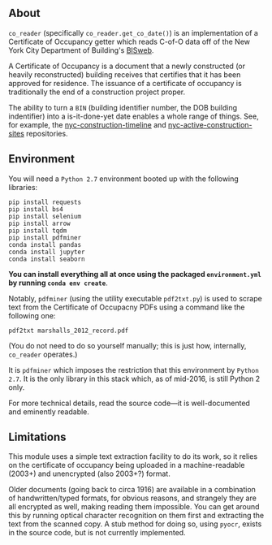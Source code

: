 ## About

`co_reader` (specifically `co_reader.get_co_date()`) is an implementation of a Certificate of Occupancy getter
which reads C-of-O data off of the New York City Department of Building's [BISweb](http://a810-bisweb.nyc.gov/bisweb/).

A Certificate of Occupancy is a document that a newly constructed (or heavily reconstructed) building receives that
certifies that it has been approved for residence. The issuance of a certificate of occupancy is traditionally the
end of a construction project proper.

The ability to turn a `BIN` (building identifier number, the DOB building indentifier) into a is-it-done-yet date
enables a whole range of things. See, for example, the [nyc-construction-timeline](https://github.com/ResidentMario/nyc-construction-timeline)
and [nyc-active-construction-sites](https://github.com/ResidentMario/nyc-active-construction-sites) repositories.

## Environment

You will need a `Python 2.7` environment booted up with the following libraries:

    pip install requests
    pip install bs4
    pip install selenium
    pip install arrow
    pip install tqdm
    pip install pdfminer
    conda install pandas
    conda install jupyter
    conda install seaborn

**You can install everything all at once using the packaged `environment.yml` by running `conda env create`**.

Notably, `pdfminer` (using the utility executable `pdf2txt.py`) is used to scrape text from the Certificate of
Occupacny PDFs using a command like the following one:

    pdf2txt marshalls_2012_record.pdf

(You do not need to do so yourself manually; this is just how, internally, `co_reader` operates.)

It is `pdfminer` which imposes the restriction that this environment by `Python 2.7`. It is the only library
 in this stack which, as of mid-2016, is still Python 2 only.

For more technical details, read the source code&mdash;it is well-documented and eminently readable.

## Limitations

This module uses a simple text extraction facility to do its work, so it relies on the certificate of occupancy being uploaded in a machine-readable (2003+) and unencrypted (also 2003+?) format.

Older documents (going back to circa 1916) are available in a combination of handwritten/typed formats, for obvious reasons, and strangely they are all encrypted as well, making reading them impossible. You can get around this by running optical character recognition on them first and extracting the text from the scanned copy. A stub method for doing so, using `pyocr`, exists in the source code, but is not currently implemented.
